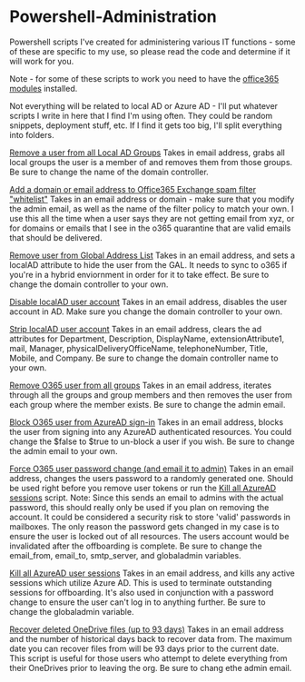 # Powershell-Administration
Powershell scripts I've created for administering various IT functions - some of these are specific to my use, so please read the code and determine if it will work for you.

Note - for some of these scripts to work you need to have the [office365 modules](https://docs.microsoft.com/en-us/office365/enterprise/powershell/connect-to-all-office-365-services-in-a-single-windows-powershell-window) installed.

Not everything will be related to local AD or Azure AD - I'll put whatever scripts I write in here that I find I'm using often. They could be random snippets, deployment stuff, etc. If I find it gets too big, I'll split everything into folders.

[Remove a user from all Local AD Groups](https://github.com/zackoch/Powershell-Administration/blob/master/remove_user_from_all_localAD_groups.ps1)
Takes in email address, grabs all local groups the user is a member of and removes them from those groups. Be sure to change the name of the domain controller.

[Add a domain or email address to Office365 Exchange spam filter "whitelist"](https://github.com/zackoch/Powershell-Administration/blob/master/whitelist_o365_exchange.ps1)
Takes in an email address or domain - make sure that you modify the admin email, as well as the name of the filter policy to match your own. I use this all the time when a user says they are not getting email from xyz, or for domains or emails that I see in the o365 quarantine that are valid emails that should be delivered.

[Remove user from Global Address List](https://github.com/zackoch/Powershell-Administration/blob/master/localAD_hide_from_global_address_lists.ps1)
Takes in an email address, and sets a localAD attribute to hide the user from the GAL. It needs to sync to o365 if you're in a hybrid enviornment in order for it to take effect. Be sure to change the domain controller to your own.

[Disable localAD user account](https://github.com/zackoch/Powershell-Administration/blob/master/disable_localad_account.ps1)
Takes in an email address, disables the user account in AD. Make sure you change the domain controller to your own.

[Strip localAD user account](https://github.com/zackoch/Powershell-Administration/blob/master/strip_user_localad_account.ps1)
Takes in an email address, clears the ad attributes for Department, Description, DisplayName, extensionAttribute1, mail, Manager, physicalDeliveryOfficeName, telephoneNumber, Title, Mobile, and Company. Be sure to change the domain controller name to your own.

[Remove O365 user from all groups](https://github.com/zackoch/Powershell-Administration/blob/master/remove_o365_user_from_all_groups.ps1)
Takes in an email address, iterates through all the groups and group members and then removes the user from each group where the member exists. Be sure to change the admin email.

[Block O365 user from AzureAD sign-in](https://github.com/zackoch/Powershell-Administration/blob/master/block_azureAD_user_from_signin.ps1)
Takes in an email address, blocks the user from signing into any AzureAD authenticated resources. You could change the $false to $true to un-block a user if you wish. Be sure to change the admin email to your own.

[Force O365 user password change (and email it to admin)](https://github.com/zackoch/Powershell-Administration/blob/master/force_change_o365_user_password.ps1)
Takes in an email address, changes the users password to a randomly generated one. Should be used right before you remove user tokens or run the [Kill all AzureAD sessions](https://github.com/zackoch/Powershell-Administration/blob/master/kill_all_azureAD_sessions.ps1) script. Note: Since this sends an email to admins with the actual password, this should really only be used if you plan on removing the account. It could be considered a security risk to store 'valid' passwords in mailboxes. The only reason the password gets changed in my case is to ensure the user is locked out of all resources. The users account would be invalidated after the offboarding is complete. Be sure to change the email_from, email_to, smtp_server, and globaladmin variables.

[Kill all AzureAD user sessions](https://github.com/zackoch/Powershell-Administration/blob/master/kill_all_azureAD_sessions.ps1)
Takes in an email address, and kills any active sessions which utilize Azure AD. This is used to terminate outstanding sessions for offboarding. It's also used in conjunction with a password change to ensure the user can't log in to anything further. Be sure to change the globaladmin variable. 

[Recover deleted OneDrive files (up to 93 days)](https://github.com/zackoch/Powershell-Administration/blob/master/recover_deleted_onedrive_files.ps1)
Takes in an email address and the number of historical days back to recover data from. The maximum date you can recover files from will be 93 days prior to the current date. This script is useful for those users who attempt to delete everything from their OneDrives prior to leaving the org. Be sure to chang ethe admin email.
